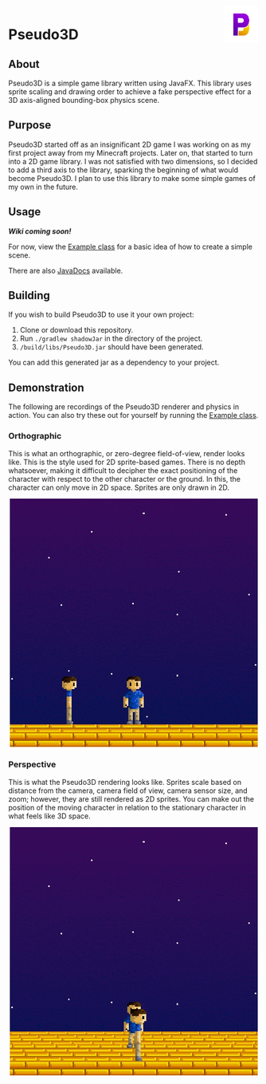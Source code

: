<img src="img/Logo.svg" alt="Logo" title="Logo" align="right" width="72" height="72" />

# Pseudo3D

## About

Pseudo3D is a simple game library written using JavaFX. This library uses sprite scaling and drawing order to achieve a
fake perspective effect for a 3D axis-aligned bounding-box physics scene.

## Purpose

Pseudo3D started off as an insignificant 2D game I was working on as my first project away from my Minecraft projects.
Later on, that started to turn into a 2D game library. I was not satisfied with two dimensions, so I decided to add a
third axis to the library, sparking the beginning of what would become Pseudo3D. I plan to use this library to make some
simple games of my own in the future.

## Usage

***Wiki coming soon!***

For now, view the [Example class](src/test/java/Example.java) for a basic idea of how to create a simple scene.

There are also [JavaDocs](https://jeremynoesen.github.io/Pseudo3D/javadoc) available.

## Building

If you wish to build Pseudo3D to use it your own project:

1. Clone or download this repository.
2. Run `./gradlew shadowJar` in the directory of the project.
3. `/build/libs/Pseudo3D.jar` should have been generated.

You can add this generated jar as a dependency to your project.

## Demonstration

The following are recordings of the Pseudo3D renderer and physics in action. You can also try these out for yourself by
running the [Example class](src/test/java/Example.java).

### Orthographic

This is what an orthographic, or zero-degree field-of-view, render looks like. This is the style used for 2D
sprite-based games. There is no depth whatsoever, making it difficult to decipher the exact positioning of the character
with respect to the other character or the ground. In this, the character can only move in 2D space. Sprites are only
drawn in 2D.

<div align="center" ><img src="img/Orthographic.gif" alt="Orthographic example" title="Orthographic example" /></div>

### Perspective

This is what the Pseudo3D rendering looks like. Sprites scale based on distance from the camera, camera field of view,
camera sensor size, and zoom; however, they are still rendered as 2D sprites. You can make out the position of the
moving character in relation to the stationary character in what feels like 3D space.

<div align="center" ><img src="img/Perspective.gif" alt="Perspective example" title="Perspective example" /></div>
